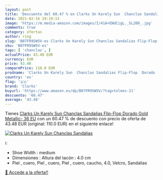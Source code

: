 ```yaml
---
layout: post
title: 'Descuento del 60.47 % en Clarks Un Karely Sun  Chanclas Sandalias'
date: 2021-02-16 19:19:13
image: 'https://m.media-amazon.com/images/I/41A+ENdCigL._SL200_.jpg'
comments: true
category: ofertas
author: ring
slug: 'B07FR9SW5V-es Clarks Un Karely Sun Chanclas Sandalias Flip-Flop Dorado...'
sku: 'B07FR9SW5V-es'
tags: [ 'chanclas', ]
actualPrice: 43.48 EUR
currency: EUR
price: 43.48
comparePrice: 110.0 EUR
prodname: 'Clarks Un Karely Sun  Chanclas Sandalias Flip-Flop  Dorado  Gold Metallic-   36 EU'
country: 'es'
flag: '🇪🇸'
brand: 'Clarks'
buyurl: 'https://www.amazon.es/dp/B07FR9SW5V/?tag=tolees-21'
descuento: '60.47'
average: '43.48'
---
```


Tienes [Clarks Un Karely Sun  Chanclas Sandalias Flip-Flop  Dorado  Gold Metallic-   36 EU](https://www.amazon.es/dp/B07FR9SW5V/?tag=tolees-21) con un 60.47 % de descuento con precio de oferta de 43.48 EUR (original: 110.0 EUR) en el siguiente enlace!

[![Clarks Un Karely Sun  Chanclas Sandalias](https://m.media-amazon.com/images/I/41A+ENdCigL._SL200_.jpg)](https://www.amazon.es/dp/B07FR9SW5V/?tag=tolees-21)

ℹ️:

- Shoe Width : medium
- Dimensiones : Altura del tacón : 4.0 cm
- Piel , cuero, Piel , cuero, Piel , cuero, caucho, 4.0, Velcro, Sandalias

[🛒 Accede a la oferta!!](https://www.amazon.es/dp/B07FR9SW5V/?tag=tolees-21)

